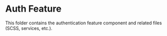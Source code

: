 # Auth Feature

This folder contains the authentication feature component and related files (SCSS, services, etc.). 